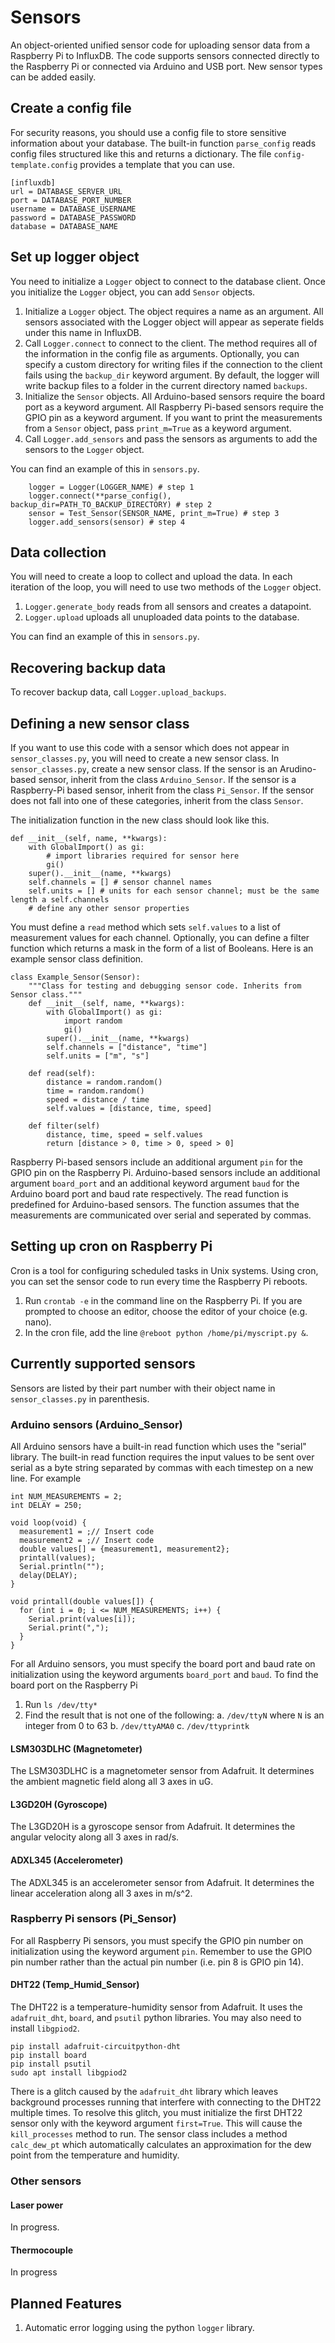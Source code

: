 # Sensors

An object-oriented unified sensor code for uploading sensor data from a Raspberry Pi to InfluxDB. The code supports sensors connected directly to the Raspberry Pi or connected via Arduino and USB port. New sensor types can be added easily.

## Create a config file

For security reasons, you should use a config file to store sensitive information about your database. The built-in function `parse_config` reads config files structured like this and returns a dictionary. The file `config-template.config` provides a template that you can use.

    [influxdb]
    url = DATABASE_SERVER_URL
    port = DATABASE_PORT_NUMBER
    username = DATABASE_USERNAME
    password = DATABASE_PASSWORD
    database = DATABASE_NAME
    
## Set up logger object

You need to initialize a `Logger` object to connect to the database client. Once you initialize the `Logger` object, you can add `Sensor` objects.

1. Initialize a `Logger` object. The object requires a name as an argument. All sensors associated with the Logger object will appear as seperate fields under this name in InfluxDB.
2. Call `Logger.connect` to connect to the client. The method requires all of the information in the config file as arguments. Optionally, you can specify a custom directory for writing files if the connection to the client fails using the `backup_dir` keyword argument. By default, the logger will write backup files to a folder in the current directory named `backups`.
3. Initialize the `Sensor` objects. All Arduino-based sensors require the board port as a keyword argument. All Raspberry Pi-based sensors require the GPIO pin as a keyword argument. If you want to print the measurements from a `Sensor` object, pass `print_m=True` as a keyword argument.
4. Call `Logger.add_sensors` and pass the sensors as arguments to add the sensors to the `Logger` object.

You can find an example of this in `sensors.py`.

        logger = Logger(LOGGER_NAME) # step 1
        logger.connect(**parse_config(), backup_dir=PATH_TO_BACKUP_DIRECTORY) # step 2
        sensor = Test_Sensor(SENSOR_NAME, print_m=True) # step 3
        logger.add_sensors(sensor) # step 4

## Data collection

You will need to create a loop to collect and upload the data. In each iteration of the loop, you will need to use two methods of the `Logger` object.

1. `Logger.generate_body` reads from all sensors and creates a datapoint.
2. `Logger.upload` uploads all unuploaded data points to the database.

You can find an example of this in `sensors.py`.

## Recovering backup data

To recover backup data, call `Logger.upload_backups`.

## Defining a new sensor class

If you want to use this code with a sensor which does not appear in `sensor_classes.py`, you will need to create a new sensor class. In `sensor_classes.py`, create a new sensor class. If the sensor is an Arudino-based sensor, inherit from the class `Arduino_Sensor`. If the sensor is a Raspberry-Pi based sensor, inherit from the class `Pi_Sensor`. If the sensor does not fall into one of these categories, inherit from the class `Sensor`.

The initialization function in the new class should look like this.

    def __init__(self, name, **kwargs):
        with GlobalImport() as gi:
            # import libraries required for sensor here
            gi()
        super().__init__(name, **kwargs)
        self.channels = [] # sensor channel names
        self.units = [] # units for each sensor channel; must be the same length a self.channels
        # define any other sensor properties
        
You must define a `read` method which sets `self.values` to a list of measurement values for each channel. Optionally, you can define a filter function which returns a mask in the form of a list of Booleans. Here is an example sensor class definition.

    class Example_Sensor(Sensor):
        """Class for testing and debugging sensor code. Inherits from Sensor class."""
        def __init__(self, name, **kwargs):
            with GlobalImport() as gi:
                import random
                gi()
            super().__init__(name, **kwargs)
            self.channels = ["distance", "time"]
            self.units = ["m", "s"]

        def read(self):
            distance = random.random()
            time = random.random()
            speed = distance / time
            self.values = [distance, time, speed]
            
        def filter(self)
            distance, time, speed = self.values
            return [distance > 0, time > 0, speed > 0]

Raspberry Pi-based sensors include an additional argument `pin` for the GPIO pin on the Raspberry Pi. Arduino-based sensors include an additional argument `board_port` and an additional keyword argument `baud` for the Arduino board port and baud rate respectively. The read function is predefined for Arduino-based sensors. The function assumes that the measurements are communicated over serial and seperated by commas.

## Setting up cron on Raspberry Pi

Cron is a tool for configuring scheduled tasks in Unix systems. Using cron, you can set the sensor code to run every time the Raspberry Pi reboots.

1. Run `crontab -e` in the command line on the Raspberry Pi. If you are prompted to choose an editor, choose the editor of your choice (e.g. nano).
2. In the cron file, add the line `@reboot python /home/pi/myscript.py &`.

## Currently supported sensors

Sensors are listed by their part number with their object name in `sensor_classes.py` in parenthesis.

### Arduino sensors (Arduino_Sensor)

All Arduino sensors have a built-in read function which uses the "serial" library. The built-in read function requires the input values to be sent over serial as a byte string separated by commas with each timestep on a new line. For example

    int NUM_MEASUREMENTS = 2;
    int DELAY = 250;
    
    void loop(void) {
      measurement1 = ;// Insert code
      measurement2 = ;// Insert code
      double values[] = {measurement1, measurement2};
      printall(values);
      Serial.println("");
      delay(DELAY);
    }
    
    void printall(double values[]) {
      for (int i = 0; i <= NUM_MEASUREMENTS; i++) {
        Serial.print(values[i]);
        Serial.print(",");
      }
    }
    
For all Arduino sensors, you must specify the board port and baud rate on initialization using the keyword arguments `board_port` and `baud`. To find the board port on the Raspberry Pi

1. Run `ls /dev/tty*`
2. Find the result that is not one of the following:
    a. `/dev/ttyN` where `N` is an integer from 0 to 63
    b. `/dev/ttyAMA0`
    c. `/dev/ttyprintk`

#### LSM303DLHC (Magnetometer)

The LSM303DLHC is a magnetometer sensor from Adafruit. It determines the ambient magnetic field along all 3 axes in uG.

#### L3GD20H (Gyroscope)

The L3GD20H is a gyroscope sensor from Adafruit. It determines the angular velocity along all 3 axes in rad/s.

#### ADXL345 (Accelerometer)

The ADXL345 is an accelerometer sensor from Adafruit. It determines the linear acceleration along all 3 axes in m/s^2.

### Raspberry Pi sensors (Pi_Sensor)

For all Raspberry Pi sensors, you must specify the GPIO pin number on initialization using the keyword argument `pin`. Remember to use the GPIO pin number rather than the actual pin number (i.e. pin 8 is GPIO pin 14).

#### DHT22 (Temp_Humid_Sensor)

The DHT22 is a temperature-humidity sensor from Adafruit. It uses the `adafruit_dht`, `board`, and `psutil` python libraries. You may also need to install `libgpiod2`.

    pip install adafruit-circuitpython-dht
    pip install board
    pip install psutil
    sudo apt install libgpiod2

There is a glitch caused by the `adafruit_dht` library which leaves background processes running that interfere with connecting to the DHT22 multiple times. To resolve this glitch, you must initialize the first DHT22 sensor only with the keyword argument `first=True`. This will cause the `kill_processes` method to run. The sensor class includes a method `calc_dew_pt` which automatically calculates an approximation for the dew point from the temperature and humidity.

### Other sensors

#### Laser power

In progress.

#### Thermocouple

In progress

## Planned Features

1. Automatic error logging using the python `logger` library.

